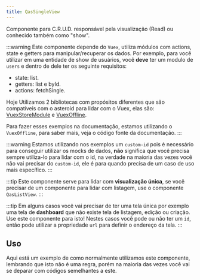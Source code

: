 ```yaml
---
title: QasSingleView
---
```


<div class="flex q-gutter-x-md">
  <doc-link title="Componente" name="QasListView" to="/components/list-view" />
  <doc-link title="Componente" name="QasPageHeader" to="/components/page-header" />
  <doc-link title="Componente" name="QasGridGenerator" to="/components/grid-generator" />
  <doc-link title="Biblioteca" name="VuexStoreModule" href="https://github.com/bildvitta/vuex-store-module" />
  <doc-link title="Biblioteca" name="VuexOffline" href="https://github.com/bildvitta/vuex-offline" />
</div>

Componente para C.R.U.D. responsável pela visualização (Read) ou conhecido também como "show".

<doc-api file="single-view/QasSingleView" name="QasSingleView" />

:::warning
Este componente depende do `Vuex`, utiliza módulos com actions, state e getters para manipular/recuperar os dados. Por exemplo, para você utilizar em uma entidade de show de usuários, você **deve** ter um modulo de `users` e dentro de dele ter os seguinte requisitos:
- state: list.
- getters: list e byId.
- actions: fetchSingle.

Hoje Utilizamos 2 bibliotecas com propósitos diferentes que são compatíveis com o asteroid para lidar com o Vuex, elas são:
[VuexStoreModule](https://github.com/bildvitta/vuex-store-module) e [VuexOffline](https://github.com/bildvitta/vuex-offline).

Para fazer esses exemplos na documentação, estamos utilizando o `VuexOffline`, para saber mais, veja o código fonte da documentação.
:::

:::warning
Estamos utilizando nos exemplos um `custom-id` pois é necessário para conseguir utilizar os mocks de dados, **não** significa que você precisa sempre utiliza-lo para lidar com o id, na verdade na maioria das vezes você não vai precisar do `custom-id`, ele é para quando precisa de um caso de uso mais específico.
:::

:::tip
Este componente serve para lidar com **visualização única**, se você precisar de um componente para lidar com listagem, use o componente `QasListView`.
:::

:::tip
Em alguns casos você vai precisar de ter uma tela única por exemplo uma tela de **dashboard** que não existe tela de listagem, edição ou criação. Use este componente para isto! Nestes casos você pode ou não ter um `id`, então pode utilizar a propriedade `url` para definir o endereço da tela.
:::

## Uso
<doc-example file="QasSingleView/Basic" title="Básico" />

Aqui está um exemplo de como normalmente utilizamos este componente, lembrando que isto não é uma regra, porém na maioria das vezes você vai se deparar com códigos semelhantes a este.

<doc-example file="QasSingleView/CommonUsage" title="Normalmente utilizado" />
